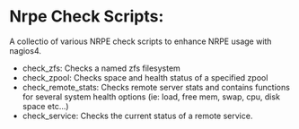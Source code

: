 Nrpe Check Scripts:
====================

A collectio of various NRPE check scripts to enhance NRPE usage with nagios4.

* check_zfs: Checks a named zfs filesystem
* check_zpool: Checks space and health status of a specified zpool
* check_remote_stats: Checks remote server stats and contains functions for several system health options (ie: load, free mem, swap, cpu, disk space etc...)
* check_service: Checks the current status of a remote service.

